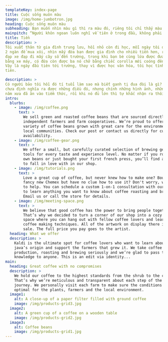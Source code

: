 ```yaml
---
templateKey: index-page
title: Cuộc sống muôn màu
image: /img/home-jumbotron.jpg
heading: Cuộc sống muôn màu
subheading: Bạn muốn nhìn màu gì thì ra màu đó, riêng tôi chỉ thấy màu của tiền
mainpitch: “Người khôn ngoan luôn nghĩ về tiên ở trong đầu, không phải trong tim.” —Jonathan Swift
title: Tiền
description: >
Tôi xuất thân từ gia đình trung lưu, hồi nhỏ còn đi học, mỗi ngày tôi được mẹ cho
2 ngàn để mua xôi, nhìn mấy đứa bạn được gia đình cho nhiều tiền hơn, rồi tôi phải
đạp xe đạp đi mấy cây số đến trường, trong khi bạn bè cùng lứa được đưa đến trường
bằng xe máy, có đứa còn được ba nó chở bằng chiếc corolla mới coóng đến trường...
Vậy là ngày đầu tiên tới trường, thay vì được học văn hóa, tôi học tính ganh tị đầu
tiên.

description: >
Có người bảo tôi hồi đó tí tuổi làm sao mà biết ganh tị đua đòi là gì? Thì đúng là 
chưa định nghĩa ra được những điều đó, nhưng chính những hình ảnh, những hành động
năm xưa đã ăn vào tiềm thức, rồi khi nó đủ lớn thì tự khắc nhận ra thôi.
intro:
  blurbs:
    - image: /img/coffee.png
      text: >
        We sell green and roasted coffee beans that are sourced directly from
        independent farmers and farm cooperatives. We’re proud to offer a
        variety of coffee beans grown with great care for the environment and
        local communities. Check our post or contact us directly for current
        availability.
    - image: /img/coffee-gear.png
      text: >
        We offer a small, but carefully curated selection of brewing gear and
        tools for every taste and experience level. No matter if you roast your
        own beans or just bought your first french press, you’ll find a gadget
        to fall in love with in our shop.
    - image: /img/tutorials.png
      text: >
        Love a great cup of coffee, but never knew how to make one? Bought a
        fancy new Chemex but have no clue how to use it? Don't worry, we’re here
        to help. You can schedule a custom 1-on-1 consultation with our baristas
        to learn anything you want to know about coffee roasting and brewing.
        Email us or call the store for details.
    - image: /img/meeting-space.png
      text: >
        We believe that good coffee has the power to bring people together.
        That’s why we decided to turn a corner of our shop into a cozy meeting
        space where you can hang out with fellow coffee lovers and learn about
        coffee making techniques. All of the artwork on display there is for
        sale. The full price you pay goes to the artist.
  heading: What we offer
  description: >
    Kaldi is the ultimate spot for coffee lovers who want to learn about their
    java’s origin and support the farmers that grew it. We take coffee
    production, roasting and brewing seriously and we’re glad to pass that
    knowledge to anyone. This is an edit via identity...
main:
  heading: Great coffee with no compromises
  description: >
    We hold our coffee to the highest standards from the shrub to the cup.
    That’s why we’re meticulous and transparent about each step of the coffee’s
    journey. We personally visit each farm to make sure the conditions are
    optimal for the plants, farmers and the local environment.
  image1:
    alt: A close-up of a paper filter filled with ground coffee
    image: /img/products-grid3.jpg
  image2:
    alt: A green cup of a coffee on a wooden table
    image: /img/products-grid2.jpg
  image3:
    alt: Coffee beans
    image: /img/products-grid1.jpg
---
```

